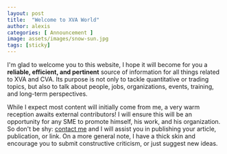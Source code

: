 ```yaml
---
layout: post
title:  "Welcome to XVA World"
author: alexis
categories: [ Announcement ]
image: assets/images/snow-sun.jpg
tags: [sticky]
---
```

I'm glad to welcome you to this website, I hope it will become for you a **reliable, efficient, and pertinent** source of information for all things related to XVA and CVA. Its purpose is not only to tackle quantitative or trading topics, but also to talk about people, jobs, organizations, events, training, and long-term perspectives.

While I expect most content will initially come from me, a very warm reception awaits external contributors! I will ensure this will be an opportunity for any SME to promote himself, his work, and his organization. So don't be shy: [contact me](/contact.html) and I will assist you in publishing your article, publication, or link. On a more general note, I have a thick skin and encourage you to submit constructive criticism, or just suggest new ideas.
